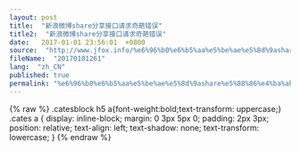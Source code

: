 ```yaml
---
layout: post
title:  "新浪微博share分享接口请求奇葩错误"
title2:  "新浪微博share分享接口请求奇葩错误"
date:   2017-01-01 23:56:01  +0800
source:  "http://www.jfox.info/%e6%96%b0%e6%b5%aa%e5%be%ae%e5%8d%9ashare%e5%88%86%e4%ba%ab%e6%8e%a5%e5%8f%a3%e8%af%b7%e6%b1%82%e5%a5%87%e8%91%a9%e9%94%99%e8%af%af.html"
fileName:  "20170101261"
lang:  "zh_CN"
published: true
permalink: "%e6%96%b0%e6%b5%aa%e5%be%ae%e5%8d%9ashare%e5%88%86%e4%ba%ab%e6%8e%a5%e5%8f%a3%e8%af%b7%e6%b1%82%e5%a5%87%e8%91%a9%e9%94%99%e8%af%af.html"
---
```

{% raw %}
.catesblock h5 a{font-weight:bold;text-transform: uppercase;}
.cates a {
display: inline-block;
margin: 0 3px 5px 0;
padding: 2px 3px;
position: relative;
text-align: left;
text-shadow: none;
text-transform: lowercase;
}
{% endraw %}
